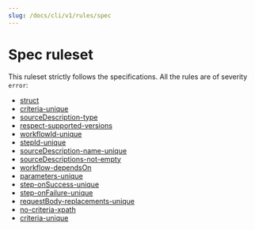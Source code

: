 ```yaml
---
slug: /docs/cli/v1/rules/spec
---
```


# Spec ruleset

This ruleset strictly follows the specifications.
All the rules are of severity `error`:

- [struct](./arazzo/struct.md)
- [criteria-unique](./arazzo/criteria-unique.md)
- [sourceDescription-type](./arazzo/sourceDescriptions-type.md)
- [respect-supported-versions](./respect/respect-supported-versions.md)
- [workflowId-unique](./arazzo/workflowId-unique.md)
- [stepId-unique](./arazzo/stepId-unique.md)
- [sourceDescription-name-unique](./arazzo/sourceDescriptions-name-unique.md)
- [sourceDescriptions-not-empty](./arazzo/sourceDescriptions-not-empty.md)
- [workflow-dependsOn](./arazzo/workflow-dependsOn.md)
- [parameters-unique](./arazzo/parameters-unique.md)
- [step-onSuccess-unique](./arazzo/step-onSuccess-unique.md)
- [step-onFailure-unique](./arazzo/step-onFailure-unique.md)
- [requestBody-replacements-unique](./arazzo/requestBody-replacements-unique.md)
- [no-criteria-xpath](./respect/no-criteria-xpath.md)
- [criteria-unique](./arazzo/criteria-unique.md)
